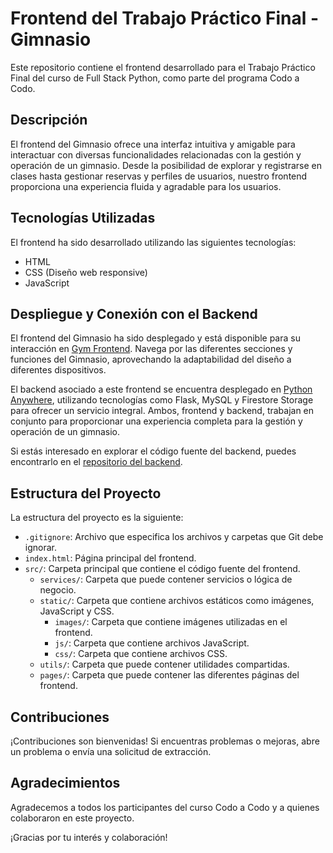 # Frontend del Trabajo Práctico Final - Gimnasio

Este repositorio contiene el frontend desarrollado para el Trabajo Práctico Final del curso de Full Stack Python, como parte del programa Codo a Codo.

## Descripción

El frontend del Gimnasio ofrece una interfaz intuitiva y amigable para interactuar con diversas funcionalidades relacionadas con la gestión y operación de un gimnasio. Desde la posibilidad de explorar y registrarse en clases hasta gestionar reservas y perfiles de usuarios, nuestro frontend proporciona una experiencia fluida y agradable para los usuarios.


## Tecnologías Utilizadas

El frontend ha sido desarrollado utilizando las siguientes tecnologías:

- HTML
- CSS (Diseño web responsive)
- JavaScript

## Despliegue y Conexión con el Backend

El frontend del Gimnasio ha sido desplegado y está disponible para su interacción en [Gym Frontend](https://giulianocharra.github.io/gym-frontend/). Navega por las diferentes secciones y funciones del Gimnasio, aprovechando la adaptabilidad del diseño a diferentes dispositivos.

El backend asociado a este frontend se encuentra desplegado en [Python Anywhere](https://giulianocharra.pythonanywhere.com/api), utilizando tecnologías como Flask, MySQL y Firestore Storage para ofrecer un servicio integral. Ambos, frontend y backend, trabajan en conjunto para proporcionar una experiencia completa para la gestión y operación de un gimnasio.

Si estás interesado en explorar el código fuente del backend, puedes encontrarlo en el [repositorio del backend](https://github.com/GiulianoCharra/gym-backend).


## Estructura del Proyecto

La estructura del proyecto es la siguiente:

- `.gitignore`: Archivo que especifica los archivos y carpetas que Git debe ignorar.
- `index.html`: Página principal del frontend.
- `src/`: Carpeta principal que contiene el código fuente del frontend.
   - `services/`: Carpeta que puede contener servicios o lógica de negocio.
   - `static/`: Carpeta que contiene archivos estáticos como imágenes, JavaScript y CSS.
      - `images/`: Carpeta que contiene imágenes utilizadas en el frontend.
      - `js/`: Carpeta que contiene archivos JavaScript.
      - `css/`: Carpeta que contiene archivos CSS.
   - `utils/`: Carpeta que puede contener utilidades compartidas.
   - `pages/`: Carpeta que puede contener las diferentes páginas del frontend.

## Contribuciones

¡Contribuciones son bienvenidas! Si encuentras problemas o mejoras, abre un problema o envía una solicitud de extracción.

## Agradecimientos

Agradecemos a todos los participantes del curso Codo a Codo y a quienes colaboraron en este proyecto.

¡Gracias por tu interés y colaboración!
